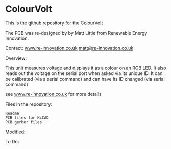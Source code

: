 ColourVolt
==========

This is the github repository for the ColourVolt

The PCB was re-designed by by Matt Little from Renewable Energy Innovation.


Contact:
www.re-innovation.co.uk
matt@re-innovation.co.uk

Overview:

This unit measures voltage and displays it as a colour on an RGB LED.
It also reads out the voltage on the serial port when asked via its unique ID.
It can be calibrated (via a serial command) and can have its ID changed (via serial command)

see www.re-innovation.co.uk for more details


Files in the repository:
	
	Readme
	PCB files for KiCAD
	PCB gerber files


Modified:



To Do:


